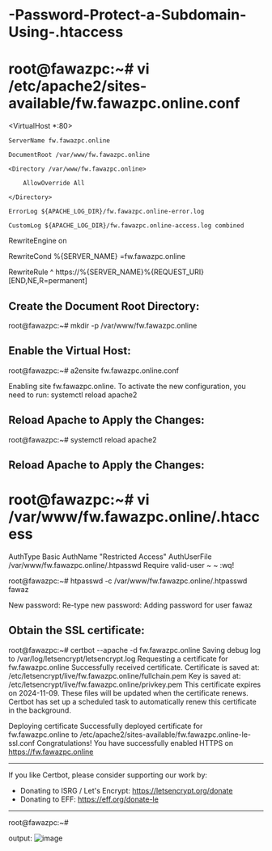 # -Password-Protect-a-Subdomain-Using-.htaccess

# root@fawazpc:~# vi /etc/apache2/sites-available/fw.fawazpc.online.conf

<VirtualHost *:80>

    ServerName fw.fawazpc.online
    
    DocumentRoot /var/www/fw.fawazpc.online
    
    <Directory /var/www/fw.fawazpc.online>
    
        AllowOverride All
        
    </Directory>
    
    ErrorLog ${APACHE_LOG_DIR}/fw.fawazpc.online-error.log
    
    CustomLog ${APACHE_LOG_DIR}/fw.fawazpc.online-access.log combined
    
RewriteEngine on

RewriteCond %{SERVER_NAME} =fw.fawazpc.online

RewriteRule ^ https://%{SERVER_NAME}%{REQUEST_URI} [END,NE,R=permanent]

</VirtualHost>


## Create the Document Root Directory:
root@fawazpc:~#  mkdir -p /var/www/fw.fawazpc.online

## Enable the Virtual Host:
root@fawazpc:~# a2ensite fw.fawazpc.online.conf

Enabling site fw.fawazpc.online.
To activate the new configuration, you need to run:
  systemctl reload apache2
## Reload Apache to Apply the Changes:  
root@fawazpc:~#  systemctl reload apache2
## Reload Apache to Apply the Changes:
# root@fawazpc:~# vi /var/www/fw.fawazpc.online/.htaccess
AuthType Basic
AuthName "Restricted Access"
AuthUserFile /var/www/fw.fawazpc.online/.htpasswd
Require valid-user
~
~
:wq!

root@fawazpc:~# htpasswd -c /var/www/fw.fawazpc.online/.htpasswd fawaz

New password:
Re-type new password:
Adding password for user fawaz

## Obtain the SSL certificate:
root@fawazpc:~# certbot --apache -d fw.fawazpc.online
Saving debug log to /var/log/letsencrypt/letsencrypt.log
Requesting a certificate for fw.fawazpc.online
Successfully received certificate.
Certificate is saved at: /etc/letsencrypt/live/fw.fawazpc.online/fullchain.pem
Key is saved at:         /etc/letsencrypt/live/fw.fawazpc.online/privkey.pem
This certificate expires on 2024-11-09.
These files will be updated when the certificate renews.
Certbot has set up a scheduled task to automatically renew this certificate in the background.

Deploying certificate
Successfully deployed certificate for fw.fawazpc.online to /etc/apache2/sites-available/fw.fawazpc.online-le-ssl.conf
Congratulations! You have successfully enabled HTTPS on https://fw.fawazpc.online

- - - - - - - - - - - - - - - - - - - - - - - - - - - - - - - - - - - - - - - -
If you like Certbot, please consider supporting our work by:
 * Donating to ISRG / Let's Encrypt:   https://letsencrypt.org/donate
 * Donating to EFF:                    https://eff.org/donate-le
- - - - - - - - - - - - - - - - - - - - - - - - - - - - - - - - - - - - - - - -
root@fawazpc:~#

output:
        ![image](https://github.com/user-attachments/assets/147c4643-80b6-4f53-bab5-d2a17e2e3adc)


